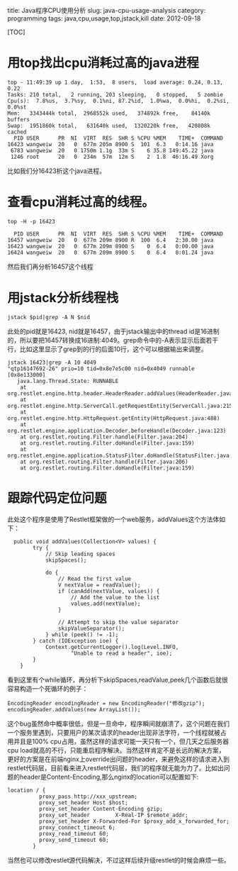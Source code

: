 title: Java程序CPU使用分析
slug: java-cpu-usage-analysis
category: programming
tags: java,cpu,usage,top,jstack,kill
date: 2012-09-18

[TOC]

# 用top找出cpu消耗过高的java进程



	top - 11:49:39 up 1 day,  1:53,  8 users,  load average: 0.24, 0.13, 0.22
	Tasks: 210 total,   2 running, 203 sleeping,   0 stopped,   5 zombie
	Cpu(s):  7.8%us,  3.7%sy,  0.1%ni, 87.2%id,  1.0%wa,  0.0%hi,  0.2%si,  0.0%st
	Mem:   3343444k total,  2968552k used,   374892k free,    84140k buffers
	Swap:  1951860k total,   631640k used,  1320220k free,   420808k cached
	  PID USER      PR  NI  VIRT  RES  SHR S %CPU %MEM    TIME+  COMMAND
	16423 wangweiw  20   0  677m 205m 8900 S  101  6.3   0:14.16 java
	 6783 wangweiw  20   0 1750m 1.1g  33m S    6 35.8 149:45.22 java
	 1246 root      20   0  234m  57m  12m S    2  1.8  46:16.49 Xorg

比如我们分16423析这个java进程。
# 查看cpu消耗过高的线程。
	
	top -H -p 16423

	  PID USER      PR  NI  VIRT  RES  SHR S %CPU %MEM    TIME+  COMMAND
	16457 wangweiw  20   0  677m 209m 8900 R  100  6.4   2:30.00 java
	16423 wangweiw  20   0  677m 209m 8900 S    0  6.4   0:00.00 java
	16424 wangweiw  20   0  677m 209m 8900 S    0  6.4   0:01.24 java

然后我们再分析16457这个线程

# 用jstack分析线程栈
	jstack $pid|grep -A N $nid
此处的pid就是16423, nid就是16457，由于jstack输出中的thread id是16进制的，所以要把16457转换成16进制:4049。grep命令中的-A表示显示后面若干行，比如这里显示了grep到的行的后面10行，这个可以根据输出来调整。

	jstack 16423|grep -A 10 4049
	"qtp16147692-26" prio=10 tid=0x8e7e5c00 nid=0x4049 runnable [0x8e133000]
	   java.lang.Thread.State: RUNNABLE
		at org.restlet.engine.http.header.HeaderReader.addValues(HeaderReader.java:254)
		at org.restlet.engine.http.ServerCall.getRequestEntity(ServerCall.java:215)
		at org.restlet.engine.http.HttpRequest.getEntity(HttpRequest.java:488)
		at org.restlet.engine.application.Decoder.beforeHandle(Decoder.java:123)
		at org.restlet.routing.Filter.handle(Filter.java:204)
		at org.restlet.routing.Filter.doHandle(Filter.java:159)
		at org.restlet.engine.application.StatusFilter.doHandle(StatusFilter.java:155)
		at org.restlet.routing.Filter.handle(Filter.java:206)
		at org.restlet.routing.Filter.doHandle(Filter.java:159)

# 跟踪代码定位问题
此处这个程序是使用了Restlet框架做的一个web服务，addValues这个方法体如下：

	  public void addValues(Collection<V> values) {
	        try {
	            // Skip leading spaces
	            skipSpaces();
	
	            do {
	                // Read the first value
	                V nextValue = readValue();
	                if (canAdd(nextValue, values)) {
	                    // Add the value to the list
	                    values.add(nextValue);
	                }
	
	                // Attempt to skip the value separator
	                skipValueSeparator();
	            } while (peek() != -1);
	        } catch (IOException ioe) {
	            Context.getCurrentLogger().log(Level.INFO,
	                    "Unable to read a header", ioe);
	        }
	    }

看到这里有个while循环，再分析下skipSpaces,readValue,peek几个函数后就很容易构造一个死循环的例子：
	
	EncodingReader encodingReader = new EncodingReader("修改gzip");
	encodingReader.addValues(new ArrayList());

这个bug虽然命中概率很低，但是一旦命中，程序瞬间就崩溃了，这个问题在我们一个服务里遇到，只要用户的某次请求的header出现非法字符，一个线程就被占用并且是100% cpu占用，虽然这样的请求可能一天只有一个，但几天之后服务器cpu load就高的不行，只能重启程序解决。当然这样肯定不是长远的解决方案，更好的方案是在前端nginx上override出问题的header，来避免这样的请求进入到restlet代码层，目前看来进入restlet代码层，我们的程序就无能为力了。比如出问题的header是Content-Encoding,那么nginx的location可以配置如下:

	location / {
	          proxy_pass http://xxx_upstream;
	          proxy_set_header Host $host;
	          proxy_set_header Content-Encoding gzip;
	          proxy_set_header        X-Real-IP $remote_addr;
	          proxy_set_header X-Forwarded-For $proxy_add_x_forwarded_for;
	          proxy_connect_timeout 6;
	          proxy_read_timeout 60;
	          proxy_send_timeout 60;
	        }
当然也可以修改restlet源代码解决，不过这样后续升级restlet的时候会麻烦一些。
